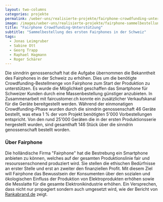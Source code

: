 ```yaml
---
layout: two-columns
categories: projekte
permalink: /ueber-uns/realisierte-projekte/fairphone-crowdfunding-unterstuetzung/
image: /images/ueber-uns/realisierte-projekte/fairphone-sammelbestellung.jpg
title: "Fairphone Crowdfunding-Unterstützung"
subtitle: "Sammelbestellung des ersten Fairphones in der Schweiz"
tags:
  - Jonas Leimgruber
  - Sabine Ott
  - Georg Trapp
  - Raphael Hagmann
  - Roger Schärer
---
```

Die sinndrin genossenschaft hat die Aufgabe übernommen die Bekanntheit des Fairphones in der Schweiz zu erhöhen. Dies um die benötigte Crowdfunding-Bestellmenge von Fairphone zum Start der Produktion zu unterstützen. Es wurde die Möglichkeit geschaffen das Smartphone für Schweizer Kunden durch eine Massenbestellung günstiger anzubieten. In Zusammenarbeit mit faircustomer.ch konnte ein zusätzlicher Verkaufskanal für die Geräte bereitgestellt werden. Während der einmonatigen Crowdfunding-Phase wurden durch die sinndrin genossenschaft 46 Geräte bestellt, was etwa 1&nbsp;% der vom Projekt benötigten 5'000 Vorbestellungen entspricht. Von den rund 25'000 Geräten die in der ersten Produktionsserie hergestellt wurden, sind gesamthaft 146 Stück über die sinndrin genossenschaft bestellt worden.

### Über Fairphone
Die holländische Firma "Fairphone" hat die Bestrebung ein Smartphone anbieten zu können, welches auf der gesamten Produktionslinie fair und resourssenschonend produziert wird. Sie stellen die ethischen Bedürfnisse an erster Stelle und erst an zweiter den finanziellen Profit. Mit diesem Ziel will Fairphone das Bewusstsein der Konsumenten über den sozialen und ökologischen Einfluss der Produktion von Elektroprodukten erhöhen sowie die Messlatte für die gesamte Elektronikindustrie erhöhen. Ein Versprechen, dass nicht nur propagiert sondern auch umgesetzt wird, wie der Bericht von [Rankabrand.de](http://blog.rankabrand.de/2014/06/03/elektronik-report-2014-fairphone-top/) zeigt.